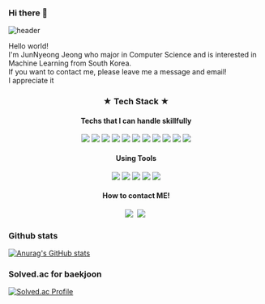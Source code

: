 ### Hi there 👋

![header](https://capsule-render.vercel.app/api?type=wave&color=auto&height=300&section=header&text=JunNyeong%20Jeong&fontSize=70)

Hello world!   
I'm JunNyeong Jeong who major in Computer Science and is interested in Machine Learning from South Korea.   
If you want to contact me, please leave me a message and email!   
I appreciate it   

<h3 = align="center">★  Tech  Stack  ★</h3>
<h4 = align="center">Techs that I can handle skillfully</h4>
<p align="center">
  <img src="https://img.shields.io/badge/Python-3776AB?style=for-the-badge&logo=Python&logoColor=white">
  <img src="https://img.shields.io/badge/NumPy-013243?style=for-the-badge&logo=Numpy&logoColor=white">
  <img src="https://img.shields.io/badge/pandas-150458?style=for-the-badge&logo=pandas&logoColor=white">
  <img src="https://img.shields.io/badge/Keras-D00000?style=for-the-badge&logo=Keras&logoColor=white">
  <img src="https://img.shields.io/badge/scikit learn-F7931E?style=for-the-badge&logo=scikit learn&logoColor=white">
  <img src="https://img.shields.io/badge/TensorFlow-FF6F00?style=for-the-badge&logo=TensorFlow&logoColor=white">
  <img src="https://img.shields.io/badge/Pytorch-EE4C2C?style=for-the-badge&logo=Pytorch&logoColor=white">
  <img src="https://img.shields.io/badge/Anaconda-44A833?style=for-the-badge&logo=Anaconda&logoColor=white">
  <img src="https://img.shields.io/badge/C-A8B9CC?style=for-the-badge&logo=C&logoColor=white">
  <img src="https://img.shields.io/badge/C++-00599C?style=for-the-badge&logo=C++&logoColor=white">
  <img src="https://img.shields.io/badge/MySQL-4479A1?style=for-the-badge&logo=MySQL&logoColor=white">
  
</p>


<h4 = align="center">Using Tools</h4>
<p align="center">
  <img src="https://img.shields.io/badge/Google Colab-F9AB00?style=for-the-badge&logo=Google Colab&logoColor=white">
  <img src="https://img.shields.io/badge/Jupyter-F37626?style=for-the-badge&logo=Jupyter&logoColor=white">
  <img src="https://img.shields.io/badge/Visual Studio Code-007ACC?style=for-the-badge&logo=Visual Studio Code&logoColor=white">
  <img src="https://img.shields.io/badge/Google Drive-4285F4?style=for-the-badge&logo=Google Drive&logoColor=white">
  <img src="https://img.shields.io/badge/OneDrive-0078D4?style=for-the-badge&logo=Microsoft OneDrive&logoColor=white">
</p>


<h4 = align="center">How to contact ME!</h4>
<p align="center">
 <a href="https://github.com/ezez-refer"><img src="https://img.shields.io/badge/Github-181717?style=flat-square&logo=Blogger&logoColor=white&link=https://github.com/ezez-refer"/></a>&nbsp
  <a href="href="https://mail.google.com/mail/?view=cm&amp;fs=1&amp;to=jjn00712@gmail.com""><img src="https://img.shields.io/badge/Gmail-EA4335?style=flat-square&logo=Blogger&logoColor=white&link=https://mail.google.com/mail/?view=cm&amp;fs=1&amp;to=jjn00712@gmail.com"/></a>&nbsp
</p>


<h3 = align="left">Github stats</h3>

[![Anurag's GitHub stats](https://github-readme-stats.vercel.app/api?username=ezez-refer)](https://github.com/anuraghazra/github-readme-stats)

<h3 = align="left">Solved.ac for baekjoon</h3>

[![Solved.ac Profile](http://mazassumnida.wtf/api/v2/generate_badge?boj=jjn00712)](https://solved.ac/jjn00712/)

